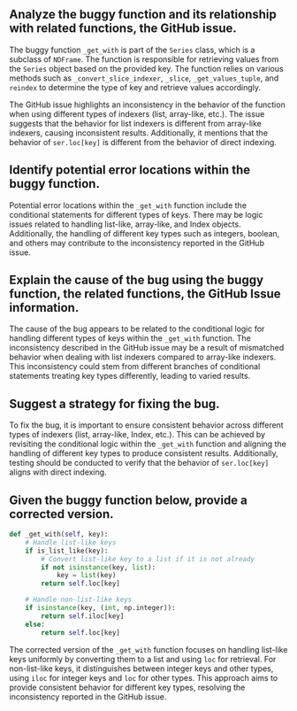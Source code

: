 ## Analyze the buggy function and its relationship with related functions, the GitHub issue.

The buggy function `_get_with` is part of the `Series` class, which is a subclass of `NDFrame`. The function is responsible for retrieving values from the `Series` object based on the provided key. The function relies on various methods such as `_convert_slice_indexer`, `_slice`, `_get_values_tuple`, and `reindex` to determine the type of key and retrieve values accordingly.

The GitHub issue highlights an inconsistency in the behavior of the function when using different types of indexers (list, array-like, etc.). The issue suggests that the behavior for list indexers is different from array-like indexers, causing inconsistent results. Additionally, it mentions that the behavior of `ser.loc[key]` is different from the behavior of direct indexing.

## Identify potential error locations within the buggy function.

Potential error locations within the `_get_with` function include the conditional statements for different types of keys. There may be logic issues related to handling list-like, array-like, and Index objects. Additionally, the handling of different key types such as integers, boolean, and others may contribute to the inconsistency reported in the GitHub issue.

## Explain the cause of the bug using the buggy function, the related functions, the GitHub Issue information.

The cause of the bug appears to be related to the conditional logic for handling different types of keys within the `_get_with` function. The inconsistency described in the GitHub issue may be a result of mismatched behavior when dealing with list indexers compared to array-like indexers. This inconsistency could stem from different branches of conditional statements treating key types differently, leading to varied results.

## Suggest a strategy for fixing the bug.

To fix the bug, it is important to ensure consistent behavior across different types of indexers (list, array-like, Index, etc.). This can be achieved by revisiting the conditional logic within the `_get_with` function and aligning the handling of different key types to produce consistent results. Additionally, testing should be conducted to verify that the behavior of `ser.loc[key]` aligns with direct indexing.

## Given the buggy function below, provide a corrected version.

```python
def _get_with(self, key):
    # Handle list-like keys
    if is_list_like(key):
        # Convert list-like key to a list if it is not already
        if not isinstance(key, list):
            key = list(key)
        return self.loc[key]

    # Handle non-list-like keys
    if isinstance(key, (int, np.integer)):
        return self.iloc[key]
    else:
        return self.loc[key]
```

The corrected version of the `_get_with` function focuses on handling list-like keys uniformly by converting them to a list and using `loc` for retrieval. For non-list-like keys, it distinguishes between integer keys and other types, using `iloc` for integer keys and `loc` for other types. This approach aims to provide consistent behavior for different key types, resolving the inconsistency reported in the GitHub issue.